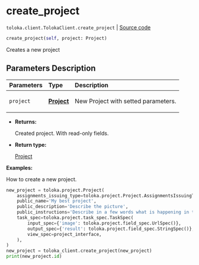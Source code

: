 # create_project
`toloka.client.TolokaClient.create_project` | [Source code](https://github.com/Toloka/toloka-kit/blob/v0.1.25/src/client/__init__.py#L44)

```python
create_project(self, project: Project)
```

Creates a new project

## Parameters Description

| Parameters | Type | Description |
| :----------| :----| :-----------|
`project`|**[Project](toloka.client.project.Project.md)**|<p>New Project with setted parameters.</p>

* **Returns:**

  Created project. With read-only fields.

* **Return type:**

  [Project](toloka.client.project.Project.md)

**Examples:**

How to create a new project.

```python
new_project = toloka.project.Project(
    assignments_issuing_type=toloka.project.Project.AssignmentsIssuingType.AUTOMATED,
    public_name='My best project',
    public_description='Describe the picture',
    public_instructions='Describe in a few words what is happening in the image.',
    task_spec=toloka.project.task_spec.TaskSpec(
        input_spec={'image': toloka.project.field_spec.UrlSpec()},
        output_spec={'result': toloka.project.field_spec.StringSpec()},
        view_spec=project_interface,
    ),
)
new_project = toloka_client.create_project(new_project)
print(new_project.id)
```
